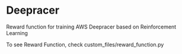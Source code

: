 # Deepracer
Reward function for training AWS Deepracer based on Reinforcement Learning 

To see Reward Function, check custom_files/reward_function.py
